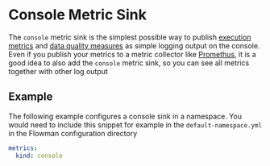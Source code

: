 # Console Metric Sink

The `console` metric sink is the simplest possible way to publish [execution metrics](../../cookbook/metrics.md) and 
[data quality measures](../../cookbook/data-quality.md) as simple logging output on the console. Even if you
publish your metrics to a metric collector like [Promethus](prometheus.md), it is a good idea to also add the 
`console` metric sink, so you can see all metrics together with other log output


## Example
The following example configures a console sink in a namespace. You would need to include this snippet
for example in the `default-namespace.yml` in the Flowman configuration directory

```yaml
metrics:
  kind: console
```
